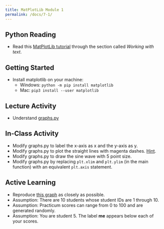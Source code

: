 ```yaml
---
title: MatPlotLib Module 1
permalink: /docs/7-1/
---
```


## Python Reading
- Read this [MatPlotLib tutorial](https://matplotlib.org/2.0.2/users/pyplot_tutorial.html) through the section called *Working with text*.

## Getting Started
- Install matplotlib on your machine:
  - Windows: `python -m pip install matplotlib`
  - Mac: `pip3 install --user matplotlib`

## Lecture Activity
- Understand [graphs.py](../lessons/code/graphs.py)

## In-Class Activity
- Modify graphs.py to label the x-axis as x and the y-axis as y.
- Modify graphs.py to plot the straight lines with magenta dashes. [Hint](https://matplotlib.org/2.0.2/api/pyplot_api.html).
- Modify graphs.py to draw the sine wave with 5 point size.
- Modify graphs.py by replacing `plt.xlim` and `plt.ylim` (in the main function) with an equivalent `plt.axis` statement.

## Active Learning
- Reproduce [this graph](../lessons/code/scores.png) as closely as possible.
- Assumption: There are 10 students whose student IDs are 1 through 10.
- Assumption: Practicum scores can range from 0 to 100 and are generated randomly.
- Assumption: You are student 5. The label **me** appears below each of your scores.